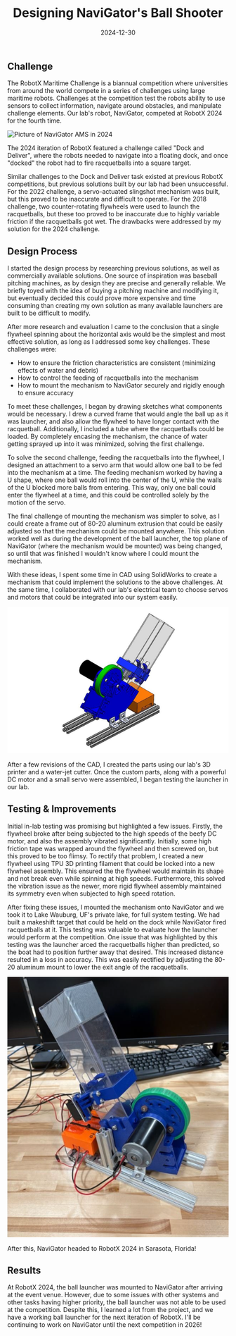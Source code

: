 ﻿---
title: "Designing NaviGator's Ball Shooter"
authors:
  - name: "Adam McAleer"
    profilePic: "members/adam_mcaleer.png"
date: "2024-12-30"
---

## Challenge

The RobotX Maritime Challenge is a biannual competition where universities from around the world compete in a series of challenges using large maritime robots. Challenges at the competition test the robots ability to use sensors to collect information, navigate around obstacles, and manipulate challenge elements. Our lab's robot, NaviGator, competed at RobotX 2024 for the fourth time.

![Picture of NaviGator AMS in 2024](../assets/navigator_2024.jpg)

The 2024 iteration of RobotX featured a challenge called "Dock and Deliver", where the robots needed to navigate into a floating dock, and once "docked" the robot had to fire racquetballs into a square target.

Similar challenges to the Dock and Deliver task existed at previous RobotX competitions, but previous solutions built by our lab had been unsuccessful. For the 2022 challenge, a servo-actuated slingshot mechanism was built, but this proved to be inaccurate and difficult to operate. For the 2018 challenge, two counter-rotating flywheels were used to launch the racquetballs, but these too proved to be inaccurate due to highly variable friction if the racquetballs got wet. The drawbacks were addressed by my solution for the 2024 challenge.

## Design Process

I started the design process by researching previous solutions, as well as commercially available solutions. One source of inspiration was baseball pitching machines, as by design they are precise and generally reliable. We briefly toyed with the idea of buying a pitching machine and modifying it, but eventually decided this could prove more expensive and time consuming than creating my own solution as many available launchers are built to be difficult to modify.

After more research and evaluation I came to the conclusion that a single flywheel spinning about the horizontal axis would be the simplest and most effective solution, as long as I addressed some key challenges. These challenges were:

- How to ensure the friction characteristics are consistent (minimizing effects of water and debris)
- How to control the feeding of racquetballs into the mechanism
- How to mount the mechanism to NaviGator securely and rigidly enough to ensure accuracy

To meet these challenges, I began by drawing sketches what components would be necessary. I drew a curved frame that would angle the ball up as it was launcher, and also allow the flywheel to have longer contact with the racquetball. Additionally, I included a tube where the racquetballs could be loaded. By completely encasing the mechanism, the chance of water getting sprayed up into it was minimized, solving the first challenge.

To solve the second challenge, feeding the racquetballs into the flywheel, I designed an attachment to a servo arm that would allow one ball to be fed into the mechanism at a time. The feeding mechanism worked by having a U shape, where one ball would roll into the center of the U, while the walls of the U blocked more balls from entering. This way, only one ball could enter the flywheel at a time, and this could be controlled solely by the motion of the servo.

The final challenge of mounting the mechanism was simpler to solve, as I could create a frame out of 80-20 aluminum extrusion that could be easily adjusted so that the mechanism could be mounted anywhere. This solution worked well as during the development of the ball launcher, the top plane of NaviGator (where the mechanism would be mounted) was being changed, so until that was finished I wouldn't know where I could mount the mechanism.

With these ideas, I spent some time in CAD using SolidWorks to create a mechanism that could implement the solutions to the above challenges. At the same time, I collaborated with our lab's electrical team to choose servos and motors that could be integrated into our system easily.

![CAD of the ball launcher](../assets/blog/launcher_cad.png)

After a few revisions of the CAD, I created the parts using our lab's 3D printer and a water-jet cutter. Once the custom parts, along with a powerful DC motor and a small servo were assembled, I began testing the launcher in our lab.

## Testing & Improvements

Initial in-lab testing was promising but highlighted a few issues. Firstly, the flywheel broke after being subjected to the high speeds of the beefy DC motor, and also the assembly vibrated significantly. Initially, some high friction tape was wrapped around the flywheel and then screwed on, but this proved to be too flimsy. To rectify that problem, I created a new flywheel using TPU 3D printing filament that could be locked into a new flywheel assembly. This ensured the the flywheel would maintain its shape and not break even while spinning at high speeds. Furthermore, this solved the vibration issue as the newer, more rigid flywheel assembly maintained its symmetry even when subjected to high speed rotation.

After fixing these issues, I mounted the mechanism onto NaviGator and we took it to Lake Wauburg, UF's private lake, for full system testing. We had built a makeshift target that could be held on the dock while NaviGator fired racquetballs at it. This testing was valuable to evaluate how the launcher would perform at the competition. One issue that was highlighted by this testing was the launcher arced the racquetballs higher than predicted, so the boat had to position further away that desired. This increased distance resulted in a loss in accuracy. This was easily rectified by adjusting the 80-20 aluminum mount to lower the exit angle of the racquetballs.

![Real picture of ball launcher](../assets/blog/launcher_real.png)

After this, NaviGator headed to RobotX 2024 in Sarasota, Florida!

## Results

At RobotX 2024, the ball launcher was mounted to NaviGator after arriving at the event venue. However, due to some issues with other systems and other tasks having higher priority, the ball launcher was not able to be used at the competition. Despite this, I learned a lot from the project, and we have a working ball launcher for the next iteration of RobotX. I'll be continuing to work on NaviGator until the next competition in 2026!
